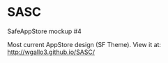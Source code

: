 # SASC
SafeAppStore mockup #4

Most current AppStore design (SF Theme). View it at: http://wgallo3.github.io/SASC/
